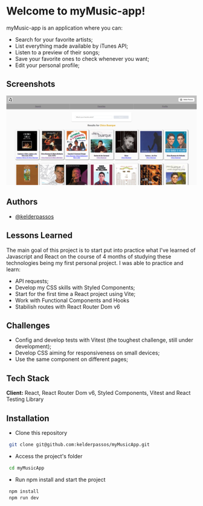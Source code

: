 
# Welcome to myMusic-app!

 myMusic-app is an application where you can: 
 - Search for your favorite artists;
 - List everything made available by iTunes API;
 - Listen to a preview of their songs;
 - Save your favorite ones to check whenever you want;
 - Edit your personal profile;

## Screenshots

 ![Images/Preview.png](https://github.com/kelderpassos/myMusicApp/blob/kelder-passos/src/images/Preview.png)

## Authors

- [@kelderpassos](https://www.github.com/kelderpassos)


## Lessons Learned

The main goal of this project is to start put into practice 
what I've learned of Javascript and React on the course of 4 months of studying these technologies
being my first personal project. I was able to practice and learn:
- API requests;
- Develop my CSS skills with Styled Components;
- Start for the first time a React project using Vite;
- Work with Functional Components and Hooks
- Stabilish routes with React Router Dom v6


## Challenges
- Config and develop tests with Vitest (the toughest challenge, still under development);
- Develop CSS aiming for responsiveness on small devices;
- Use the same component on different pages;

## Tech Stack

**Client:** React, React Router Dom v6, Styled Components, Vitest and React Testing Library

## Installation

- Clone this repository

```bash
 git clone git@github.com:kelderpassos/myMusicApp.git  
```
- Access the project's folder

```bash
 cd myMusicApp 
```
- Run npm install and start the project

```bash
 npm install
 npm run dev
```
    
